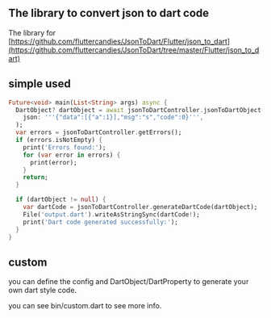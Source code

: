 ## The library to convert json to dart code

The library for [https://github.com/fluttercandies/JsonToDart/Flutter/json_to_dart](https://github.com/fluttercandies/JsonToDart/tree/master/Flutter/json_to_dart)

## simple used

```dart
Future<void> main(List<String> args) async {
  DartObject? dartObject = await jsonToDartController.jsonToDartObject(
    json: '''{"data":[{"a":1}],"msg":"s","code":0}''',
  );
  var errors = jsonToDartController.getErrors();
  if (errors.isNotEmpty) {
    print('Errors found:');
    for (var error in errors) {
      print(error);
    }
    return;
  }

  if (dartObject != null) {
    var dartCode = jsonToDartController.generateDartCode(dartObject);
    File('output.dart').writeAsStringSync(dartCode!);
    print('Dart code generated successfully:');
  }
}

```
 
## custom

you can define the config and DartObject/DartProperty to generate your own dart style code.

you can see bin/custom.dart to see more info.
